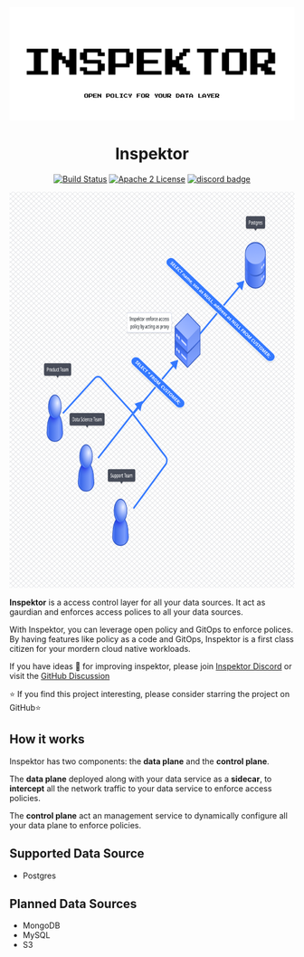 <p align="center">
  <img src="docs/inspektor.png" alt="Inspektor" width="600" height="200" />
</p>

<h1 align="center">Inspektor</h1>
<p align="center">
  <a href="https://github.com/poonai/inspektor/actions/workflows/rust.yml"><img src="https://github.com/poonai/inspektor/actions/workflows/rust.yml/badge.svg" alt="Build Status"></a>
      <a href="https://github.com/poonai/inspektor/blob/main/LICENSE"><img src="https://img.shields.io/github/license/poonai/inspektor" alt="Apache 2 License" height="22"/></a>
<a href="https://discord.gg/YxZbDJHTxf"><img src="https://img.shields.io/discord/870545680463187989.svg" alt="discord badge" height="22"/></a>

      

</p>

<p align="center">
  <img src="docs/static/img/inspektordesign.png" alt="Inspektor design"  height="700" />
</p>

**Inspektor** is a access control layer for all your data sources. It act as gaurdian  and enforces access polices to all your data sources. 

With Inspektor, you can leverage open policy and GitOps to enforce polices. By having features like policy as a code and GitOps, Inspektor is a first class citizen for your mordern cloud native workloads.

If you have ideas 🧵 for improving inspektor, please join [Inspektor Discord](https://discord.gg/YxZbDJHTxf) or visit the [GitHub Discussion](https://github.com/poonai/inspektor/discussions)

⭐ If you find this project interesting, please consider starring the project on GitHub⭐

## How it works

Inspektor has two components: the **data plane** and the **control plane**.

The **data plane** deployed along with your data service as a **sidecar**, to **intercept** all the network traffic to your data service to enforce access
policies.

The **control plane** act an management service to dynamically configure all your data plane to enforce policies.

## Supported Data Source
 - Postgres
 
## Planned Data Sources
 - MongoDB
 - MySQL
 - S3
